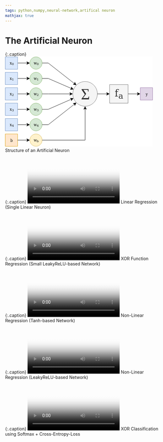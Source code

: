 ```yaml
---
tags: python,numpy,neural-network,artifical neuron
mathjax: true
---
```

# The Artificial Neuron

{:.caption}
![artificial neuron structure](/assets/images/artificial_neuron.png)
Structure of an Artificial Neuron

{:.caption}
<video controls poster="numpy-neural-network/linear_regression.png">
  <source src="numpy-neural-network/linear_regression.webm" type="video/webm">
  <source src="numpy-neural-network/linear_regression.ogv" type="video/ogg">
  <source src="numpy-neural-network/linear_regression.mp4" type="video/mp4">
</video>
Linear Regression (Single Linear Neuron)

{:.caption}
<video controls poster="numpy-neural-network/xor_function_regression.png">
  <source src="numpy-neural-network/xor_function_regression.webm" type="video/webm">
  <source src="numpy-neural-network/xor_function_regression.ogv" type="video/ogg">
  <source src="numpy-neural-network/xor_function_regression.mp4" type="video/mp4">
</video>
XOR Function Regression (Small LeakyReLU-based Network)

{:.caption}
<video controls poster="numpy-neural-network/non_linear_regression_tanh.png">
  <source src="numpy-neural-network/non_linear_regression_tanh.webm" type="video/webm">
  <source src="numpy-neural-network/non_linear_regression_tanh.ogv" type="video/ogg">
  <source src="numpy-neural-network/non_linear_regression_tanh.mp4" type="video/mp4">
</video>
Non-Linear Regression (Tanh-based Network)

{:.caption}
<video controls poster="numpy-neural-network/non_linear_regression_leaky_relu.png">
  <source src="numpy-neural-network/non_linear_regression_leaky_relu.webm" type="video/webm">
  <source src="numpy-neural-network/non_linear_regression_leaky_relu.ogv" type="video/ogg">
  <source src="numpy-neural-network/non_linear_regression_leaky_relu.mp4" type="video/mp4">
</video>
Non-Linear Regression (LeakyReLU-based Network)

{:.caption}
<video controls poster="numpy-neural-network/xor_two_classes.png">
  <source src="numpy-neural-network/xor_two_classes.webm" type="video/webm">
  <source src="numpy-neural-network/xor_two_classes.ogv" type="video/ogg">
  <source src="numpy-neural-network/xor_two_classes.mp4" type="video/mp4">
</video>
XOR Classification using Softmax + Cross-Entropy-Loss

